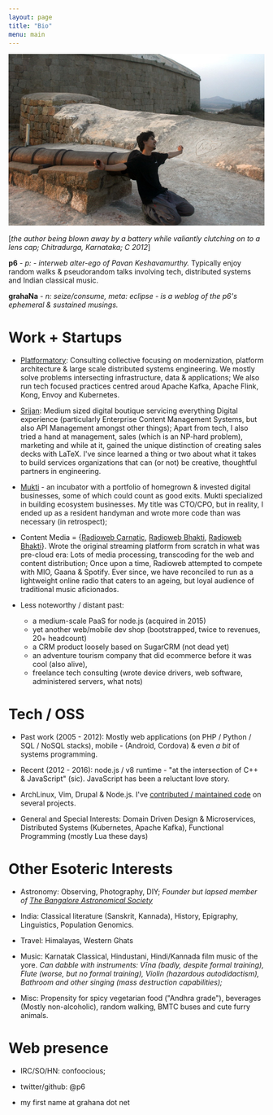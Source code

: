 ```yaml
---
layout: page
title: "Bio"
menu: main
---
```


<img src="/public/IMG_1123.JPG"/>

[_the author being blown away by a battery while valiantly clutching on to a lens cap; Chitradurga, Karnataka; C 2012_]

**p6** - _p: - interweb alter-ego of Pavan Keshavamurthy._ Typically enjoy random walks & pseudorandom talks involving tech, distributed systems and Indian classical music.

**grahaNa** - _n: seize/consume, meta: eclipse - is a weblog of the p6's ephemeral & sustained musings._

Work + Startups
===============
+ <a href="https://platformatory.io">Platformatory</a>: Consulting collective focusing on modernization, platform architecture & large scale distributed systems engineering. We mostly solve problems intersecting infrastructure, data & applications; We also run tech focused practices centred aroud Apache Kafka, Apache Flink, Kong, Envoy and Kubernetes.
  
+ <a href="http://srijan.net">Srijan</a>: Medium sized digital boutique servicing everything Digital experience (particularly Enterprise Content Management Systems, but also API Management amongst other things); Apart from tech, I also tried a hand at management, sales (which is an NP-hard problem), marketing and while at it, gained the unique distinction of creating sales decks with LaTeX. I've since learned a thing or two about what it takes to build services organizations that can (or not) be creative, thoughtful partners in engineering.

+ <a href="http://muktilifestyle.com">Mukti</a> - an incubator with a portfolio of homegrown & invested digital businesses, some of which could count as good exits. Mukti specialized in building ecosystem businesses. My title was CTO/CPO, but in reality, I ended up as a resident handyman and wrote more code than was necessary (in retrospect); 

+ Content Media = {<a href="http://radioweb.in/programs">Radioweb Carnatic</a>, <a href="http://bhakti.radioweb.in">Radioweb Bhakti</a>, <a href="http://hindustani.radioweb.in">Radioweb Bhakti</a>}. Wrote the original streaming platform from scratch in what was pre-cloud era: Lots of media processing, transcoding for the web and content distribution; Once upon a time, Radioweb attempted to compete with MIO, Gaana & Spotify. Ever since, we have reconciled to run as a lightweight online radio that caters to an ageing, but loyal audience of traditional music aficionados.

+ Less noteworthy / distant past: 
  + a medium-scale PaaS for node.js (acquired in 2015)
  + yet another web/mobile dev shop (bootstrapped, twice to revenues, 20+ headcount) 
  + a CRM product loosely based on SugarCRM (not dead yet)
  + an adventure tourism company that did ecommerce before it was cool (also alive), 
  + freelance tech consulting (wrote device drivers, web software, administered servers, what nots)

Tech / OSS
==========

+ Past work (2005 - 2012): Mostly web applications (on PHP / Python / SQL / NoSQL stacks), mobile - (Android, Cordova) & even _a bit_ of systems programming.

+ Recent (2012 - 2016): node.js / v8 runtime - "at the intersection of C++ & JavaScript" (sic). JavaScript has been a reluctant love story.

+ ArchLinux, Vim, Drupal & Node.js. I've <a href="http://cia.vc/stats/author/p6">contributed / maintained code</a> on several projects.

+ General and Special Interests: Domain Driven Design & Microservices, Distributed Systems (Kubernetes, Apache Kafka), Functional Programming (mostly Lua these days)

Other Esoteric Interests
=========

+ Astronomy: Observing, Photography, DIY;  *Founder but lapsed member of <a href="http://bas.org.in">The Bangalore Astronomical Society</a>*

+ India: Classical literature (Sanskrit, Kannada), History, Epigraphy, Linguistics, Population Genomics.

+ Travel: Himalayas, Western Ghats

+ Music: Karnatak Classical, Hindustani, Hindi/Kannada film music of the yore. *Can dabble with instruments: Vīna (badly, despite formal training), Flute (worse, but no formal training), Violin (hazardous autodidactism), Bathroom and other singing (mass destruction capabilities);*

+ Misc: Propensity for spicy vegetarian food ("Andhra grade"), beverages (Mostly non-alcoholic), random walking, BMTC buses and cute furry animals.

Web presence
============

+ IRC/SO/HN: confoocious;

+ twitter/github: @p6

+ my first name at grahana dot net
